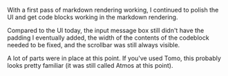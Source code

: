 With a first pass of markdown rendering working, I continued to polish the UI and get code blocks working in the markdown rendering.

Compared to the UI today, the input message box still didn't have the padding I eventually added, the width of the contents of the codeblock needed to be fixed, and the scrollbar was still always visible.

A lot of parts were in place at this point.
If you've used Tomo, this probably looks pretty familiar (it was still called Atmos at this point).
